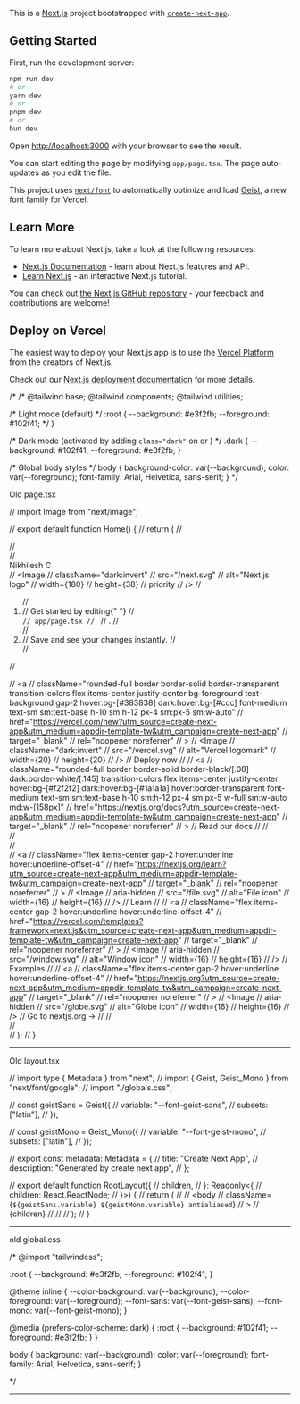 This is a [Next.js](https://nextjs.org) project bootstrapped with [`create-next-app`](https://nextjs.org/docs/app/api-reference/cli/create-next-app).

## Getting Started

First, run the development server:

```bash
npm run dev
# or
yarn dev
# or
pnpm dev
# or
bun dev
```

Open [http://localhost:3000](http://localhost:3000) with your browser to see the result.

You can start editing the page by modifying `app/page.tsx`. The page auto-updates as you edit the file.

This project uses [`next/font`](https://nextjs.org/docs/app/building-your-application/optimizing/fonts) to automatically optimize and load [Geist](https://vercel.com/font), a new font family for Vercel.

## Learn More

To learn more about Next.js, take a look at the following resources:

- [Next.js Documentation](https://nextjs.org/docs) - learn about Next.js features and API.
- [Learn Next.js](https://nextjs.org/learn) - an interactive Next.js tutorial.

You can check out [the Next.js GitHub repository](https://github.com/vercel/next.js) - your feedback and contributions are welcome!

## Deploy on Vercel

The easiest way to deploy your Next.js app is to use the [Vercel Platform](https://vercel.com/new?utm_medium=default-template&filter=next.js&utm_source=create-next-app&utm_campaign=create-next-app-readme) from the creators of Next.js.

Check out our [Next.js deployment documentation](https://nextjs.org/docs/app/building-your-application/deploying) for more details.





/* /* @tailwind base;
@tailwind components;
@tailwind utilities;

/* Light mode (default) */
:root {
  --background: #e3f2fb;
  --foreground: #102f41; */
}

/* Dark mode (activated by adding `class="dark"` on <html> or <body>) */
.dark {
  --background: #102f41;
  --foreground: #e3f2fb;
}

/* Global body styles */
body {
  background-color: var(--background);
  color: var(--foreground);
  font-family: Arial, Helvetica, sans-serif;
} */


Old page.tsx

// import Image from "next/image";

// export default function Home() {
//   return (
//     <div className="font-sans grid grid-rows-[20px_1fr_20px] items-center justify-items-center min-h-screen p-8 pb-20 gap-16 sm:p-20">
//       <main className="flex flex-col gap-[32px] row-start-2 items-center sm:items-start">
//         <div className="bg-[--background]">Nikhilesh C</div>
//         <Image
//           className="dark:invert"
//           src="/next.svg"
//           alt="Next.js logo"
//           width={180}
//           height={38}
//           priority
//         />
//         <ol className="font-mono list-inside list-decimal text-sm/6 text-center sm:text-left">
//           <li className="mb-2 tracking-[-.01em]">
//             Get started by editing{" "}
//             <code className="bg-black/[.05] dark:bg-white/[.06] font-mono font-semibold px-1 py-0.5 rounded">
//               app/page.tsx
//             </code>
//             .
//           </li>
//           <li className="tracking-[-.01em]">
//             Save and see your changes instantly.
//           </li>
//         </ol>

//         <div className="flex gap-4 items-center flex-col sm:flex-row">
//           <a
//             className="rounded-full border border-solid border-transparent transition-colors flex items-center justify-center bg-foreground text-background gap-2 hover:bg-[#383838] dark:hover:bg-[#ccc] font-medium text-sm sm:text-base h-10 sm:h-12 px-4 sm:px-5 sm:w-auto"
//             href="https://vercel.com/new?utm_source=create-next-app&utm_medium=appdir-template-tw&utm_campaign=create-next-app"
//             target="_blank"
//             rel="noopener noreferrer"
//           >
//             <Image
//               className="dark:invert"
//               src="/vercel.svg"
//               alt="Vercel logomark"
//               width={20}
//               height={20}
//             />
//             Deploy now
//           </a>
//           <a
//             className="rounded-full border border-solid border-black/[.08] dark:border-white/[.145] transition-colors flex items-center justify-center hover:bg-[#f2f2f2] dark:hover:bg-[#1a1a1a] hover:border-transparent font-medium text-sm sm:text-base h-10 sm:h-12 px-4 sm:px-5 w-full sm:w-auto md:w-[158px]"
//             href="https://nextjs.org/docs?utm_source=create-next-app&utm_medium=appdir-template-tw&utm_campaign=create-next-app"
//             target="_blank"
//             rel="noopener noreferrer"
//           >
//             Read our docs
//           </a>
//         </div>
//       </main>
//       <footer className="row-start-3 flex gap-[24px] flex-wrap items-center justify-center">
//         <a
//           className="flex items-center gap-2 hover:underline hover:underline-offset-4"
//           href="https://nextjs.org/learn?utm_source=create-next-app&utm_medium=appdir-template-tw&utm_campaign=create-next-app"
//           target="_blank"
//           rel="noopener noreferrer"
//         >
//           <Image
//             aria-hidden
//             src="/file.svg"
//             alt="File icon"
//             width={16}
//             height={16}
//           />
//           Learn
//         </a>
//         <a
//           className="flex items-center gap-2 hover:underline hover:underline-offset-4"
//           href="https://vercel.com/templates?framework=next.js&utm_source=create-next-app&utm_medium=appdir-template-tw&utm_campaign=create-next-app"
//           target="_blank"
//           rel="noopener noreferrer"
//         >
//           <Image
//             aria-hidden
//             src="/window.svg"
//             alt="Window icon"
//             width={16}
//             height={16}
//           />
//           Examples
//         </a>
//         <a
//           className="flex items-center gap-2 hover:underline hover:underline-offset-4"
//           href="https://nextjs.org?utm_source=create-next-app&utm_medium=appdir-template-tw&utm_campaign=create-next-app"
//           target="_blank"
//           rel="noopener noreferrer"
//         >
//           <Image
//             aria-hidden
//             src="/globe.svg"
//             alt="Globe icon"
//             width={16}
//             height={16}
//           />
//           Go to nextjs.org →
//         </a>
//       </footer>
//     </div>
//   );
// }

------------------------------------------------------------------------------------

Old layout.tsx

// import type { Metadata } from "next";
// import { Geist, Geist_Mono } from "next/font/google";
// import "./globals.css";

// const geistSans = Geist({
//   variable: "--font-geist-sans",
//   subsets: ["latin"],
// });

// const geistMono = Geist_Mono({
//   variable: "--font-geist-mono",
//   subsets: ["latin"],
// });

// export const metadata: Metadata = {
//   title: "Create Next App",
//   description: "Generated by create next app",
// };

// export default function RootLayout({
//   children,
// }: Readonly<{
//   children: React.ReactNode;
// }>) {
//   return (
//     <html lang="en">
//       <body
//         className={`${geistSans.variable} ${geistMono.variable} antialiased`}
//       >
//         {children}
//       </body>
//     </html>
//   );
// }

----------------------------------------------

old global.css

/* @import "tailwindcss";

:root {
  --background: #e3f2fb;
  --foreground: #102f41;
}

@theme inline {
  --color-background: var(--background);
  --color-foreground: var(--foreground);
  --font-sans: var(--font-geist-sans);
  --font-mono: var(--font-geist-mono);
}

@media (prefers-color-scheme: dark) {
  :root {
    --background: #102f41;
    --foreground: #e3f2fb;
  }
}

body {
  background: var(--background);
  color: var(--foreground);
  font-family: Arial, Helvetica, sans-serif;
}



 */

 -----------------------------------------------------------